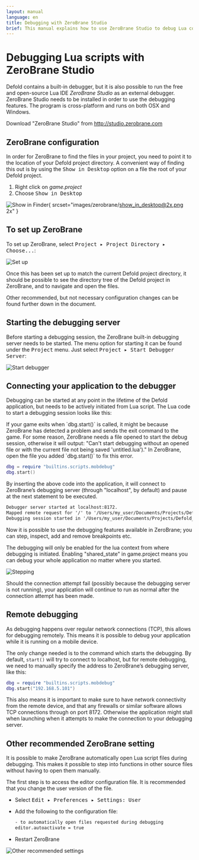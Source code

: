 ```yaml
---
layout: manual
language: en
title: Debugging with ZeroBrane Studio
brief: This manual explains how to use ZeroBrane Studio to debug Lua code in Defold.
---
```


# Debugging Lua scripts with ZeroBrane Studio

Defold contains a built-in debugger, but it is also possible to run the free and open-source Lua IDE _ZeroBrane Studio_ as an external debugger. ZeroBrane Studio needs to be installed in order to use the debugging features. The program is cross-platform and runs on both OSX and Windows.

Download "ZeroBrane Studio" from http://studio.zerobrane.com

## ZeroBrane configuration

In order for ZeroBrane to find the files in your project, you need to point it to the location of your Defold project directory. A convenient way of finding this out is by using the <kbd>Show in Desktop</kbd> option on a file the root of your Defold project.

1. Right click on *game.project*
2. Choose <kbd>Show in Desktop</kbd>

![Show in Finder](../images/zerobrane/show_in_desktop.png){ srcset="images/zerobrane/show_in_desktop@2x.png 2x" }

## To set up ZeroBrane

To set up ZeroBrane, select <kbd>Project ▸ Project Directory ▸ Choose...</kbd>:

![Set up](../images/zerobrane/setup.png)

Once this has been set up to match the current Defold project directory, it should be possible to see the directory tree of the Defold project in ZeroBrane, and to navigate and open the files.

Other recommended, but not necessary configuration changes can be found further down in the document.

## Starting the debugging server

Before starting a debugging session, the ZeroBrane built-in debugging server needs to be started. The menu option for starting it can be found under the <kbd>Project</kbd> menu. Just select <kbd>Project ▸ Start Debugger Server</kbd>:

![Start debugger](../images/zerobrane/startdebug.png)

## Connecting your application to the debugger

Debugging can be started at any point in the lifetime of the Defold application, but needs to be actively initiated from Lua script. The Lua code to start a debugging session looks like this:

<div class='sidenote' markdown='1'>
If your game exits when `dbg.start()` is called, it might be because ZeroBrane has detected a problem and sends the exit command to the game. For some reason, ZeroBrane needs a file opened to start the debug session, otherwise it will output:
"Can't start debugging without an opened file or with the current file not being saved 'untitled.lua')."
In ZeroBrane, open the file you added `dbg.start()` to fix this error.
</div>

```lua
dbg = require "builtins.scripts.mobdebug"
dbg.start()
```

By inserting the above code into the application, it will connect to ZeroBrane’s debugging server (through "localhost", by default) and pause at the next statement to be executed.

```txt
Debugger server started at localhost:8172.
Mapped remote request for '/' to '/Users/my_user/Documents/Projects/Defold_project/'.
Debugging session started in '/Users/my_user/Documents/Projects/Defold_project'.
```

Now it is possible to use the debugging features available in ZeroBrane; you can step, inspect, add and remove breakpoints etc.

<div class='sidenote' markdown='1'>
The debugging will only be enabled for the lua context from where debugging is initiated. Enabling "shared_state" in game.project means you can debug your whole application no matter where you started.
</div>

![Stepping](../images/zerobrane/code.png)

Should the connection attempt fail (possibly because the debugging server is not running), your application will continue to run as normal after the connection attempt has been made.

## Remote debugging

As debugging happens over regular network connections (TCP), this allows for debugging remotely. This means it is possible to debug your application while it is running on a mobile device.

The only change needed is to the command which starts the debugging. By default, `start()` will try to connect to localhost, but for remote debugging, we need to manually specify the address to ZeroBrane’s debugging server, like this:

```lua
dbg = require "builtins.scripts.mobdebug"
dbg.start("192.168.5.101")
```

This also means it is important to make sure to have network connectivity from the remote device, and that any firewalls or similar software allows TCP connections through on port 8172. Otherwise the application might stall when launching when it attempts to make the connection to your debugging server.

## Other recommended ZeroBrane setting

It is possible to make ZeroBrane automatically open Lua script files during debugging. This makes it possible to step into functions in other source files without having to open them manually.

The first step is to access the editor configuration file. It is recommended that you change the user version of the file.

- Select <kbd>Edit ▸ Preferences ▸ Settings: User</kbd>
- Add the following to the configuration file:

  ```txt
  - to automatically open files requested during debugging
  editor.autoactivate = true
  ```

- Restart ZeroBrane

![Other recommended settings](../images/zerobrane/otherrecommended.png)